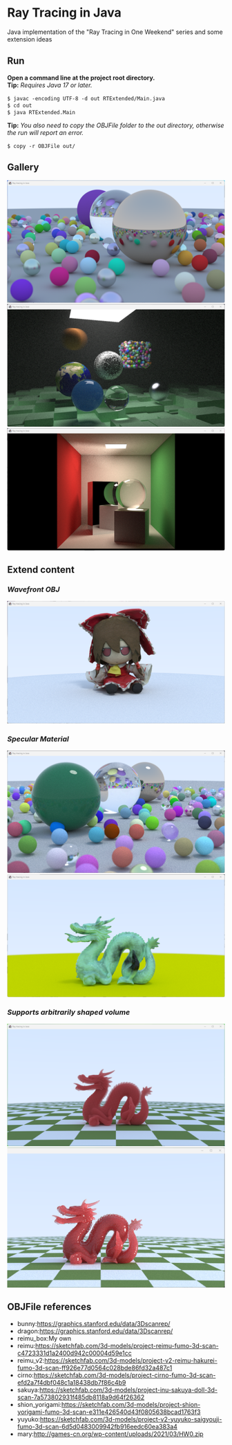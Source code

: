 # Ray Tracing in Java
Java implementation of the "Ray Tracing in One Weekend" series and some extension ideas

## Run
**Open a command line at the project root directory.**  
**Tip:** *Requires Java 17 or later.*  
```shell 
$ javac -encoding UTF-8 -d out RTExtended/Main.java  
$ cd out 
$ java RTExtended.Main
```
**Tip:** *You also need to copy the OBJFile folder to the out directory, otherwise the run will report an error.*  
```shell 
$ copy -r OBJFile out/
```

## Gallery
![OneWeekend](/Gallery/OneWeekend.png)
![NextWeek](/Gallery/NextWeek.png)
![RestOfYourLife](/Gallery/RestOfYourLife.png)

## Extend content
### *Wavefront OBJ*
![Reimu](/Gallery/Reimu.png)

### *Specular Material*
![Specular](/Gallery/SpecularSphere.png)
![StanfordDragon](/Gallery/Dragon.png)

### *Supports arbitrarily shaped volume*
![Volume](/Gallery/volume.png)
![VolumeSubSurface](/Gallery/volume_subsurface.png)

## OBJFile references
- bunny:https://graphics.stanford.edu/data/3Dscanrep/
- dragon:https://graphics.stanford.edu/data/3Dscanrep/
- reimu_box:My own
- reimu:https://sketchfab.com/3d-models/project-reimu-fumo-3d-scan-c4723331d1a2400d942c00004d59e1cc
- reimu_v2:https://sketchfab.com/3d-models/project-v2-reimu-hakurei-fumo-3d-scan-ff926e77d0564c028bde86fd32a487c1
- cirno:https://sketchfab.com/3d-models/project-cirno-fumo-3d-scan-efd2a7f4dbf048c1a18438db7f86c4b9
- sakuya:https://sketchfab.com/3d-models/project-inu-sakuya-doll-3d-scan-7a573802931f485db8118a9d64f26362
- shion_yorigami:https://sketchfab.com/3d-models/project-shion-yorigami-fumo-3d-scan-e311e426540d43f0805638bcad1763f3
- yuyuko:https://sketchfab.com/3d-models/project-v2-yuyuko-saigyouji-fumo-3d-scan-6d5d0483009942fb916eedc60ea383a4
- mary:http://games-cn.org/wp-content/uploads/2021/03/HW0.zip
